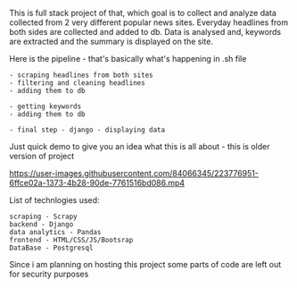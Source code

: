 This is full stack project of that, which goal is to collect and analyze data collected from 2 very different popular news sites. Everyday headlines from 
both sides are collected and added to db. Data is analysed and, keywords are extracted and the summary is displayed on the site. 

Here is the pipeline - that's basically what's happening in .sh file
```
- scraping headlines from both sites
- filtering and cleaning headlines
- adding them to db

- getting keywords
- adding them to db

- final step - django - displaying data

```

Just quick demo to give you an idea what this is all about - this is older version of project

https://user-images.githubusercontent.com/84066345/223776951-6ffce02a-1373-4b28-90de-7761516bd086.mp4

List of technlogies used:
```
scraping - Scrapy
backend - Django
data analytics - Pandas
frontend - HTML/CSS/JS/Bootsrap
DataBase - Postgresql
```

Since i am planning on hosting this project some parts of code are left out for security purposes 
